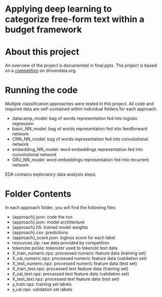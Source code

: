 # Applying deep learning to categorize free-form text within a budget framework

# About this project
An overview of the project is documented in final.pptx. The project is based on a [competition](https://www.drivendata.org/competitions/46/box-plots-for-education-reboot/) on drivendata.org.

# Running the code
Multiple classification approaches were tested in this project. All code and required data are self-contained within individual folders for each approach.
- datacamp_model: bag of words representation fed into logistic regression
- basic_NN_model: bag of words representation fed into feedforward network
- CNN_NN_model: bag of words representation fed into convolutional network
- embedding_NN_model: word embeddings representation fed into convolutional network
- GRU_NN_model: word embeddings representation fed into recurrent network

EDA contains exploratory data analysis steps.

# Folder Contents
In each approach folder, you will find the following files
- {approach}.json: code the run
- {approach}.json: model architecture
- {approach}.h5: trained model weights
- {approach}.csv: predictions
- {approach}_score.json: logloss score for each label
- resources.zip: raw data provided by competition
- tokenizer.pickle: tokenizer used to tokenize text data
- X_train_numeric.npz: processed numeric feature data (training set)
- X_val_numeric.npz: processed numeric feature data (validation set)
- X_test_numeric.npz: processed numeric feature data (test set)
- X_train_text.npz: processed text feature data (training set)
- X_val_text.npz: processed text feature data (validation set)
- X_test_text.npz: processed text feature data (test set)
- y_train.npz: training set labels
- y_val.npx: validation set labels
